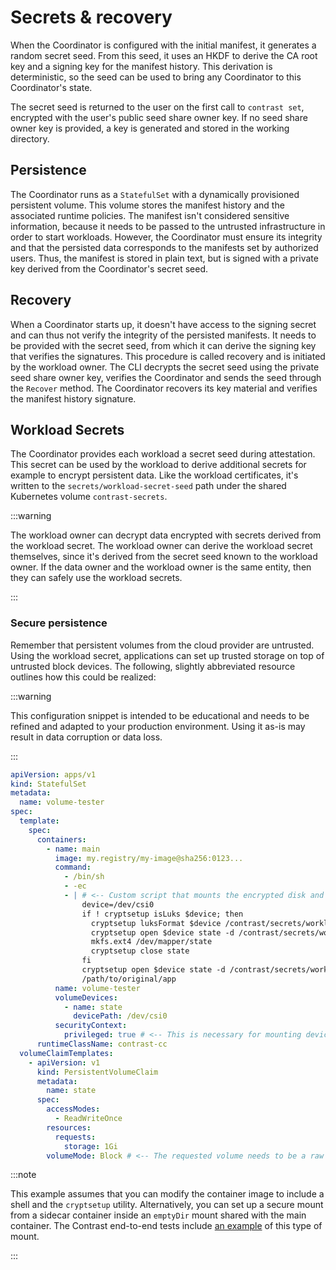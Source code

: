 # Secrets & recovery

When the Coordinator is configured with the initial manifest, it generates a
random secret seed. From this seed, it uses an HKDF to derive the CA root key
and a signing key for the manifest history. This derivation is deterministic, so
the seed can be used to bring any Coordinator to this Coordinator's state.

The secret seed is returned to the user on the first call to `contrast set`,
encrypted with the user's public seed share owner key. If no seed share owner
key is provided, a key is generated and stored in the working directory.

## Persistence

The Coordinator runs as a `StatefulSet` with a dynamically provisioned
persistent volume. This volume stores the manifest history and the associated
runtime policies. The manifest isn't considered sensitive information, because
it needs to be passed to the untrusted infrastructure in order to start
workloads. However, the Coordinator must ensure its integrity and that the
persisted data corresponds to the manifests set by authorized users. Thus, the
manifest is stored in plain text, but is signed with a private key derived from
the Coordinator's secret seed.

## Recovery

When a Coordinator starts up, it doesn't have access to the signing secret and
can thus not verify the integrity of the persisted manifests. It needs to be
provided with the secret seed, from which it can derive the signing key that
verifies the signatures. This procedure is called recovery and is initiated by
the workload owner. The CLI decrypts the secret seed using the private seed
share owner key, verifies the Coordinator and sends the seed through the
`Recover` method. The Coordinator recovers its key material and verifies the
manifest history signature.

## Workload Secrets

The Coordinator provides each workload a secret seed during attestation. This
secret can be used by the workload to derive additional secrets for example to
encrypt persistent data. Like the workload certificates, it's written to the
`secrets/workload-secret-seed` path under the shared Kubernetes volume
`contrast-secrets`.

:::warning

The workload owner can decrypt data encrypted with secrets derived from the
workload secret. The workload owner can derive the workload secret themselves,
since it's derived from the secret seed known to the workload owner. If the data
owner and the workload owner is the same entity, then they can safely use the
workload secrets.

:::

### Secure persistence

Remember that persistent volumes from the cloud provider are untrusted. Using
the workload secret, applications can set up trusted storage on top of untrusted
block devices. The following, slightly abbreviated resource outlines how this
could be realized:

:::warning

This configuration snippet is intended to be educational and needs to be refined
and adapted to your production environment. Using it as-is may result in data
corruption or data loss.

:::

```yaml
apiVersion: apps/v1
kind: StatefulSet
metadata:
  name: volume-tester
spec:
  template:
    spec:
      containers:
        - name: main
          image: my.registry/my-image@sha256:0123...
          command:
            - /bin/sh
            - -ec
            - | # <-- Custom script that mounts the encrypted disk and then calls the original application.
                device=/dev/csi0
                if ! cryptsetup isLuks $device; then
                  cryptsetup luksFormat $device /contrast/secrets/workload-secret-seed
                  cryptsetup open $device state -d /contrast/secrets/workload-secret-seed
                  mkfs.ext4 /dev/mapper/state
                  cryptsetup close state
                fi
                cryptsetup open $device state -d /contrast/secrets/workload-secret-seed
                /path/to/original/app
          name: volume-tester
          volumeDevices:
            - name: state
              devicePath: /dev/csi0
          securityContext:
            privileged: true # <-- This is necessary for mounting devices.
      runtimeClassName: contrast-cc
  volumeClaimTemplates:
    - apiVersion: v1
      kind: PersistentVolumeClaim
      metadata:
        name: state
      spec:
        accessModes:
          - ReadWriteOnce
        resources:
          requests:
            storage: 1Gi
        volumeMode: Block # <-- The requested volume needs to be a raw block device.
```

:::note

This example assumes that you can modify the container image to include a shell
and the `cryptsetup` utility. Alternatively, you can set up a secure mount from
a sidecar container inside an `emptyDir` mount shared with the main container.
The Contrast end-to-end tests include [an example] of this type of mount.

[an example]: https://github.com/edgelesssys/contrast/blob/0662a2e/internal/kuberesource/sets.go#L504

:::
